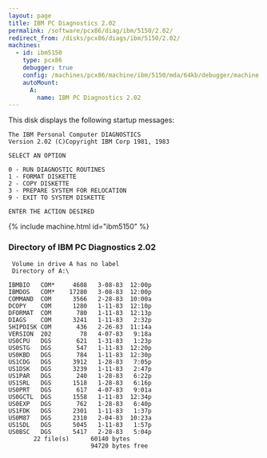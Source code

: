 ```yaml
---
layout: page
title: IBM PC Diagnostics 2.02
permalink: /software/pcx86/diag/ibm/5150/2.02/
redirect_from: /disks/pcx86/diags/ibm/5150/2.02/
machines:
  - id: ibm5150
    type: pcx86
    debugger: true
    config: /machines/pcx86/machine/ibm/5150/mda/64kb/debugger/machine.xml
    autoMount:
      A:
        name: IBM PC Diagnostics 2.02
---
```


This disk displays the following startup messages:

    The IBM Personal Computer DIAGNOSTICS                                           
    Version 2.02 (C)Copyright IBM Corp 1981, 1983                                   
                                                                                    
    SELECT AN OPTION                                                                
                                                                                    
    0 - RUN DIAGNOSTIC ROUTINES                                                     
    1 - FORMAT DISKETTE                                                             
    2 - COPY DISKETTE                                                               
    3 - PREPARE SYSTEM FOR RELOCATION                                               
    9 - EXIT TO SYSTEM DISKETTE                                                     
                                                                                    
    ENTER THE ACTION DESIRED                                                        
 
{% include machine.html id="ibm5150" %}

### Directory of IBM PC Diagnostics 2.02

     Volume in drive A has no label
     Directory of A:\

    IBMBIO   COM*     4608   3-08-83  12:00p
    IBMDOS   COM*    17280   3-08-83  12:00p
    COMMAND  COM      3566   2-28-83  10:00a
    DCOPY    COM      1280   1-11-83  12:10p
    DFORMAT  COM       780   1-11-83  12:13p
    DIAGS    COM      3241   1-11-83   2:32p
    SHIPDISK COM       436   2-26-83  11:14a
    VERSION  202        78   4-07-83   9:18a
    US0CPU   DGS       621   1-31-83   1:23p
    US0STG   DGS       547   1-11-83  12:20p
    US0KBD   DGS       784   1-11-83  12:30p
    US1CDG   DGS      3912   1-28-83   7:05p
    US1DSK   DGS      3239   1-11-83   2:47p
    US1PAR   DGS       240   1-28-83   6:22p
    US1SRL   DGS      1518   1-28-83   6:16p
    US0PRT   DGS       617   4-07-83   9:01a
    US0GCTL  DGS      1558   1-11-83  12:34p
    US0EXP   DGS       762   1-28-83   6:40p
    US1FDK   DGS      2301   1-11-83   1:37p
    US0M87   DGS      2310   2-04-83  10:23a
    US1SDL   DGS      5045   1-11-83   1:57p
    US0BSC   DGS      5417   2-28-83   5:04p
           22 file(s)      60140 bytes
                           94720 bytes free
